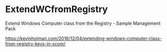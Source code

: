 # ExtendWCfromRegistry
Extend Windows Computer class from the Registry - Sample Management Pack

https://kevinholman.com/2016/12/04/extending-windows-computer-class-from-registry-keys-in-scom/
